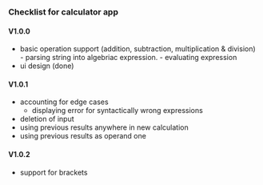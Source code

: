 ### Checklist for calculator app

#### V1.0.0
- basic operation support (addition, subtraction, multiplication & division)
        - parsing string into algebriac expression.
        - evaluating expression
- ui design (done)

#### V1.0.1
- accounting for edge cases
    - displaying error for syntactically wrong expressions
- deletion of input
- using previous results anywhere in new calculation
- using previous results as operand one

#### V1.0.2
- support for brackets
